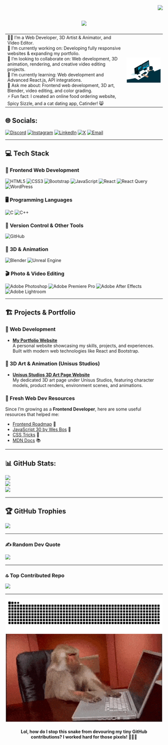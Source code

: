 <img align="right" src="https://visitor-badge.laobi.icu/badge?page_id=salesp07.salesp07" />

<h1 align="center">
    <img src="https://readme-typing-svg.herokuapp.com/?font=Righteous&size=35&center=true&vCenter=true&width=500&height=70&duration=4000&lines=Hi+There!+👋;+I'm+Vaibhav+Seth!;" />
</h1>

<table>
  <tr>
    <td>
      👨‍💻 I’m a Web Developer, 3D Artist & Animator, and Video Editor.<br>
      👯 I’m currently working on: Developing fully responsive websites & expanding my portfolio.<br>
      🤝 I’m looking to collaborate on: Web development, 3D animation, rendering, and creative video editing projects.<br>
      🌱 I’m currently learning: Web development and Advanced React.js, API integrations.<br>
      💬 Ask me about: Frontend web development, 3D art, Blender, video editing, and color grading.<br>
      ⚡ Fun fact: I created an online food ordering website, Spicy Sizzle, and a cat dating app, Catinder! 😸
    </td>
    <td align="right">
      <img src="./images/qgQUggAC3Pfv687qPC.webp" width="250px" alt="Geek GIF">
    </td>
  </tr>
</table>

## 🌐 Socials:
[![Discord](https://img.shields.io/badge/Discord-%237289DA.svg?style=for-the-badge&logo=discord&logoColor=white)](https://discord.gg/hbdWehJk)
[![Instagram](https://img.shields.io/badge/Instagram-%23E4405F.svg?style=for-the-badge&logo=instagram&logoColor=white)](https://instagram.com/_zenron_)
[![LinkedIn](https://img.shields.io/badge/LinkedIn-%230077B5.svg?style=for-the-badge&logo=linkedin&logoColor=white)](https://linkedin.com/in/vaibhav2001seth)
[![X](https://img.shields.io/badge/X-black.svg?style=for-the-badge&logo=X&logoColor=white)](https://x.com/VaibhavSeth2k1)
[![Email](https://img.shields.io/badge/Email-D14836?style=for-the-badge&logo=gmail&logoColor=white)](mailto:vaibhav2001seth@gmail.com)

---

## 💻 **Tech Stack**

### 🚀 **Frontend Web Development**  
![HTML5](https://img.shields.io/badge/html5-%23E34F26.svg?style=for-the-badge&logo=html5&logoColor=white) ![CSS3](https://img.shields.io/badge/css3-%231572B6.svg?style=for-the-badge&logo=css3&logoColor=white) ![Bootstrap](https://img.shields.io/badge/bootstrap-%238511FA.svg?style=for-the-badge&logo=bootstrap&logoColor=white) ![JavaScript](https://img.shields.io/badge/javascript-%23323330.svg?style=for-the-badge&logo=javascript&logoColor=%23F7DF1E) ![React](https://img.shields.io/badge/react-%2320232a.svg?style=for-the-badge&logo=react&logoColor=%2361DAFB) ![React Query](https://img.shields.io/badge/-React%20Query-FF4154?style=for-the-badge&logo=react%20query&logoColor=white) ![WordPress](https://img.shields.io/badge/WordPress-%23117AC9.svg?style=for-the-badge&logo=WordPress&logoColor=white)  

### 🖥 **Programming Languages**  
![C](https://img.shields.io/badge/c-%2300599C.svg?style=for-the-badge&logo=c&logoColor=white) ![C++](https://img.shields.io/badge/c++-%2300599C.svg?style=for-the-badge&logo=c%2B%2B&logoColor=white)  

### 🔧 **Version Control & Other Tools**  
![GitHub](https://img.shields.io/badge/github-%23121011.svg?style=for-the-badge&logo=github&logoColor=white)  

### 🎨 **3D & Animation**  
![Blender](https://img.shields.io/badge/blender-%23F5792A.svg?style=for-the-badge&logo=blender&logoColor=white) ![Unreal Engine](https://img.shields.io/badge/unrealengine-%23313131.svg?style=for-the-badge&logo=unrealengine&logoColor=white)  

### 🎬 **Photo & Video Editing**  
![Adobe Photoshop](https://img.shields.io/badge/adobe%20photoshop-%2331A8FF.svg?style=for-the-badge&logo=adobe%20photoshop&logoColor=white) ![Adobe Premiere Pro](https://img.shields.io/badge/Adobe%20Premiere%20Pro-9999FF.svg?style=for-the-badge&logo=Adobe%20Premiere%20Pro&logoColor=white) ![Adobe After Effects](https://img.shields.io/badge/Adobe%20After%20Effects-9999FF.svg?style=for-the-badge&logo=Adobe%20After%20Effects&logoColor=white) ![Adobe Lightroom](https://img.shields.io/badge/Adobe%20Lightroom-31A8FF.svg?style=for-the-badge&logo=Adobe%20Lightroom&logoColor=white)  

---

## 🏗️ Projects & Portfolio

### 🚀 Web Development
- **[My Portfolio Website](https://vaibhavseth1.github.io/Vaibhav-Seth-Frontend-Developer-Portfolio/)**  
  A personal website showcasing my skills, projects, and experiences. Built with modern web technologies like React and Bootstrap.


### 🎨 3D Art & Animation (Unisus Studios)
- **[Unisus Studios 3D Art Page Website](https://vaibhavseth1.github.io/Unisus-Studios/)**  
  My dedicated 3D art page under Unisus Studios, featuring character models, product renders, environment scenes, and animations.

### 🌱 Fresh Web Dev Resources  
Since I’m growing as a **Frontend Developer**, here are some useful resources that helped me:  
- [Frontend Roadmap](https://roadmap.sh/frontend) 🚀  
- [JavaScript 30 by Wes Bos](https://javascript30.com/) 🎯  
- [CSS Tricks](https://css-tricks.com/) 🎨  
- [MDN Docs](https://developer.mozilla.org/en-US/) 📚  

---

## 📊 GitHub Stats:
![](https://github-readme-stats.vercel.app/api?username=VaibhavSeth1&theme=dark&hide_border=false&include_all_commits=false&count_private=false)<br/>
![](https://github-readme-streak-stats.herokuapp.com/?user=VaibhavSeth1&theme=dark&hide_border=false)<br/>
![](https://github-readme-stats.vercel.app/api/top-langs/?username=VaibhavSeth1&theme=dark&hide_border=false&include_all_commits=false&count_private=false&layout=compact)

---

## 🏆 GitHub Trophies
![](https://github-profile-trophy.vercel.app/?username=VaibhavSeth1&theme=radical&no-frame=false&no-bg=true&margin-w=4)

---

### ✍️ Random Dev Quote
![](https://quotes-github-readme.vercel.app/api?type=horizontal&theme=radical)

---

### 🔝 Top Contributed Repo
![](https://github-contributor-stats.vercel.app/api?username=VaibhavSeth1&limit=5&theme=dark&combine_all_yearly_contributions=true)

---

<img src="https://raw.githubusercontent.com/VaibhavSeth1/VaibhavSeth1/output/snake.svg" alt="Snake animation" />

<div align="center">
  <img src="./images/giphy.gif" width="500px" alt="Geek GIF">
      <h4>Lol, how do I stop this snake from devouring my tiny GitHub contributions? I worked hard for those pixels! 🐍😂😆</h4>
</div>

<!-- Proudly created with GPRM ( https://gprm.itsvg.in ) -->
